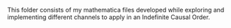This folder consists of my mathematica files developed while exploring and implementing different channels to apply in an Indefinite Causal Order.
